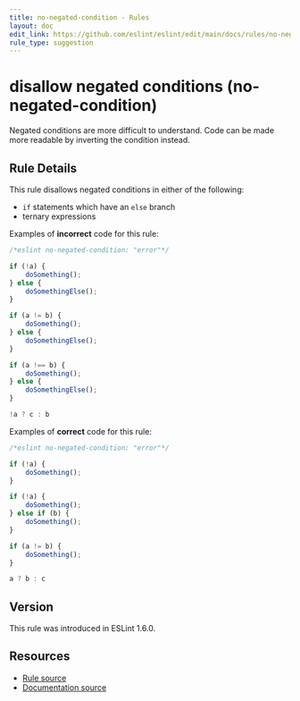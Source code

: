 ```yaml
---
title: no-negated-condition - Rules
layout: doc
edit_link: https://github.com/eslint/eslint/edit/main/docs/rules/no-negated-condition.md
rule_type: suggestion
---
```

<!-- Note: No pull requests accepted for this file. See README.md in the root directory for details. -->

# disallow negated conditions (no-negated-condition)

Negated conditions are more difficult to understand. Code can be made more readable by inverting the condition instead.

## Rule Details

This rule disallows negated conditions in either of the following:

* `if` statements which have an `else` branch
* ternary expressions

Examples of **incorrect** code for this rule:

```js
/*eslint no-negated-condition: "error"*/

if (!a) {
    doSomething();
} else {
    doSomethingElse();
}

if (a != b) {
    doSomething();
} else {
    doSomethingElse();
}

if (a !== b) {
    doSomething();
} else {
    doSomethingElse();
}

!a ? c : b
```

Examples of **correct** code for this rule:

```js
/*eslint no-negated-condition: "error"*/

if (!a) {
    doSomething();
}

if (!a) {
    doSomething();
} else if (b) {
    doSomething();
}

if (a != b) {
    doSomething();
}

a ? b : c
```

## Version

This rule was introduced in ESLint 1.6.0.

## Resources

* [Rule source](https://github.com/eslint/eslint/tree/HEAD/lib/rules/no-negated-condition.js)
* [Documentation source](https://github.com/eslint/eslint/tree/HEAD/docs/rules/no-negated-condition.md)
